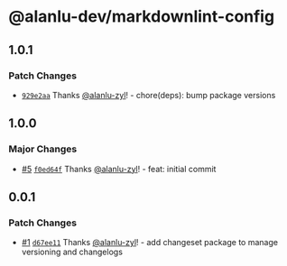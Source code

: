 # @alanlu-dev/markdownlint-config

## 1.0.1

### Patch Changes

- [`929e2aa`](https://github.com/alanlu-dev/web-kit/commit/929e2aacfb137eb27e46743c92d861d321217a04) Thanks [@alanlu-zyl](https://github.com/alanlu-zyl)! - chore(deps): bump package versions

## 1.0.0

### Major Changes

- [#5](https://github.com/alanlu-dev/web-kit/pull/5) [`f0ed64f`](https://github.com/alanlu-dev/web-kit/commit/f0ed64fd16deea28b169a41a499a866cf2be9004) Thanks [@alanlu-zyl](https://github.com/alanlu-zyl)! - feat: initial commit

## 0.0.1

### Patch Changes

- [#1](https://github.com/alanlu-dev/web-kit/pull/1) [`d67ee11`](https://github.com/alanlu-dev/web-kit/commit/d67ee119fc1d5118194fca5354bd148a060e96e6) Thanks [@alanlu-zyl](https://github.com/alanlu-zyl)! - add changeset package to manage versioning and changelogs
